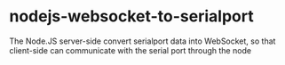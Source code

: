 # nodejs-websocket-to-serialport
The Node.JS server-side convert serialport data into WebSocket, so that client-side can communicate with the serial port through the node
